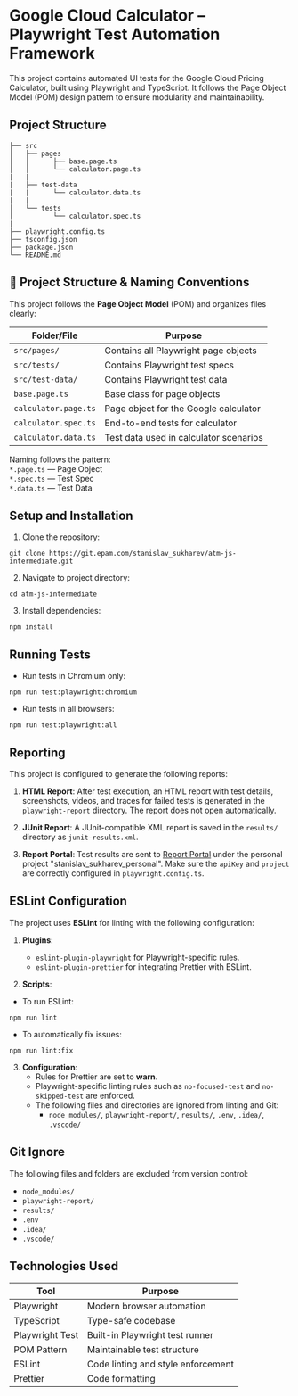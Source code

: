 # Google Cloud Calculator – Playwright Test Automation Framework
This project contains automated UI tests for the Google Cloud Pricing Calculator, built using Playwright and TypeScript.
It follows the Page Object Model (POM) design pattern to ensure modularity and maintainability.

## Project Structure

```
├── src
│   ├── pages
│   │      ├── base.page.ts
│   │      └── calculator.page.ts
|   |
|   ├── test-data
|   |      └── calculator.data.ts 
|   |
│   └── tests
│          └── calculator.spec.ts
|
├── playwright.config.ts
├── tsconfig.json
├── package.json
└── README.md
```
## 📁 Project Structure & Naming Conventions

This project follows the **Page Object Model** (POM) and organizes files clearly:

| Folder/File               | Purpose                               |
|--------------------------|----------------------------------------|
| `src/pages/`             | Contains all Playwright page objects   |
| `src/tests/`             | Contains Playwright test specs         |
| `src/test-data/`         | Contains Playwright test data          |
| `base.page.ts`           | Base class for page objects            |
| `calculator.page.ts`     | Page object for the Google calculator  |
| `calculator.spec.ts`     | End-to-end tests for calculator        |
| `calculator.data.ts`     | Test data used in calculator scenarios |

Naming follows the pattern:  
`*.page.ts` — Page Object  
`*.spec.ts` — Test Spec  
`*.data.ts` — Test Data

## Setup and Installation

1. Clone the repository:

`git clone https://git.epam.com/stanislav_sukharev/atm-js-intermediate.git`

2. Navigate to project directory:

`cd atm-js-intermediate`

3. Install dependencies:

`npm install`

## Running Tests

- Run tests in Chromium only:

`npm run test:playwright:chromium`

- Run tests in all browsers:

`npm run test:playwright:all`

## Reporting

This project is configured to generate the following reports:

1. **HTML Report**: After test execution, an HTML report with test details, screenshots, videos, and traces for failed tests is generated in the `playwright-report` directory. The report does not open automatically.

2. **JUnit Report**: A JUnit-compatible XML report is saved in the `results/` directory as `junit-results.xml`.

3. **Report Portal**: Test results are sent to [Report Portal](https://reportportal.epam.com) under the personal project "stanislav_sukharev_personal". Make sure the `apiKey` and `project` are correctly configured in `playwright.config.ts`.

## ESLint Configuration

The project uses **ESLint** for linting with the following configuration:

1. **Plugins**:
   - `eslint-plugin-playwright` for Playwright-specific rules.
   - `eslint-plugin-prettier` for integrating Prettier with ESLint.

2. **Scripts**:
- To run ESLint:
     
`npm run lint`
     
- To automatically fix issues:
    
`npm run lint:fix`


3. **Configuration**:
   - Rules for Prettier are set to **warn**.
   - Playwright-specific linting rules such as `no-focused-test` and `no-skipped-test` are enforced.
   - The following files and directories are ignored from linting and Git:
     - `node_modules/`, `playwright-report/`, `results/`, `.env`, `.idea/`, `.vscode/`

## Git Ignore

The following files and folders are excluded from version control:

- `node_modules/`
- `playwright-report/`
- `results/`
- `.env`
- `.idea/`
- `.vscode/`

## Technologies Used

| Tool             | Purpose                          |
|------------------|----------------------------------|
| Playwright       | Modern browser automation        |
| TypeScript       | Type-safe codebase               |
| Playwright Test  | Built-in Playwright test runner  |
| POM Pattern      | Maintainable test structure      |
| ESLint           | Code linting and style enforcement |
| Prettier         | Code formatting                  |

